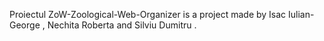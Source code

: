  Proiectul ZoW-Zoological-Web-Organizer is a project made by Isac Iulian-George , Nechita Roberta and Silviu Dumitru .
